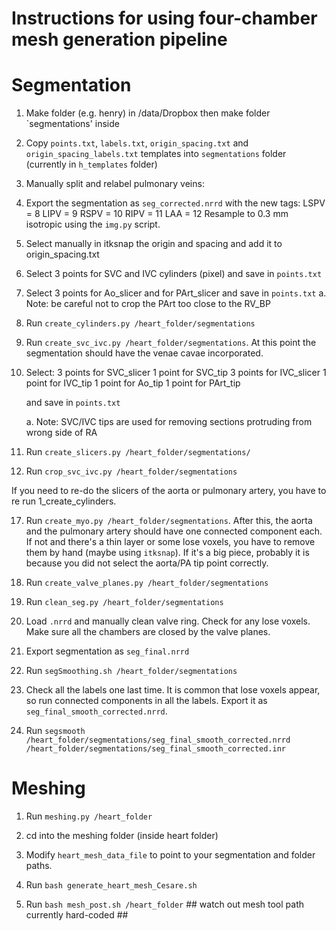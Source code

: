 Instructions for using four-chamber mesh generation pipeline
=========================================================================================================

Segmentation
=========================================================================================================
1) Make folder (e.g. henry) in /data/Dropbox then make folder `segmentations' inside
2) Copy `points.txt`, `labels.txt`, `origin_spacing.txt` and `origin_spacing_labels.txt` templates into `segmentations` folder (currently in `h_templates` folder)
5) Manually split and relabel pulmonary veins:
6) Export the segmentation as `seg_corrected.nrrd` with the new tags:
        LSPV = 8
        LIPV = 9
        RSPV = 10
        RIPV = 11
        LAA = 12
 Resample to 0.3 mm isotropic using the `img.py` script.

7) Select manually in itksnap the origin and spacing and add it to origin_spacing.txt

9) Select 3 points for SVC and IVC cylinders (pixel) and save in `points.txt`
10) Select 3 points for Ao_slicer and for PArt_slicer and save in `points.txt`
    a. Note: be careful not to crop the PArt too close to the RV_BP
11) Run `create_cylinders.py /heart_folder/segmentations`

12) Run `create_svc_ivc.py /heart_folder/segmentations`. At this point the segmentation should have the venae cavae incorporated.

13) Select:
    3 points for SVC_slicer 
    1 point for SVC_tip
    3 points for IVC_slicer
    1 point for IVC_tip
    1 point for Ao_tip
    1 point for PArt_tip

    and save in `points.txt`
    
    a. Note: SVC/IVC tips are used for removing sections protruding from wrong side of RA

14) Run `create_slicers.py /heart_folder/segmentations/` 
16) Run `crop_svc_ivc.py /heart_folder/segmentations`

If you need to re-do the slicers of the aorta or pulmonary artery, you have to re run 1_create_cylinders.

17) Run `create_myo.py /heart_folder/segmentations`. After this, the aorta and the pulmonary artery should have one connected component each. If not and there's a thin layer or some lose voxels, you have to remove them by hand (maybe using `itksnap`). If it's a big piece, probably it is because you did not select the aorta/PA tip point correctly.

19) Run `create_valve_planes.py /heart_folder/segmentations`

20) Run `clean_seg.py /heart_folder/segmentations`

21) Load `.nrrd` and manually clean valve ring. Check for any lose voxels. Make sure all the chambers are closed by the valve planes.
22) Export segmentation as `seg_final.nrrd`

23) Run `segSmoothing.sh /heart_folder/segmentations`

23) Check all the labels one last time. It is common that lose voxels appear, so run connected components in all the labels. Export it as `seg_final_smooth_corrected.nrrd`.
24) Run `segsmooth /heart_folder/segmentations/seg_final_smooth_corrected.nrrd /heart_folder/segmentations/seg_final_smooth_corrected.inr`

Meshing
=========================================================================================================
1) Run `meshing.py /heart_folder`

2) cd into the meshing folder (inside heart folder)
2) Modify `heart_mesh_data_file` to point to your segmentation and folder paths.
3) Run `bash generate_heart_mesh_Cesare.sh`

4) Run `bash mesh_post.sh /heart_folder` ## watch out mesh tool path currently hard-coded ##














